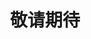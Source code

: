 ---
{
    layout: Layout,
    isCommingsoon: true,
    title: 敬请期待,
    commingSoonContent: {
        title: 敬请期待,
        intro: [
            {
                paragraph: 边界智能将会不定期上新更多产品和技术DEMO，帮助独立开发者和企业快速开发部署区块链应用程序。
            },
            {
                paragraph: 感谢您的关注！
            },
        ]
    }
}
---